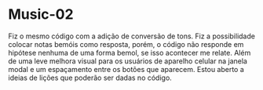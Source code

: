 # Music-02
Fiz o mesmo código com a adição de conversão de tons.
Fiz a possibilidade colocar notas bemóis como resposta, porém, o código não responde em hipótese nenhuma de uma forma bemol, se isso acontecer me relate.
Além de uma leve melhora visual para os usuários de aparelho celular na janela modal e um espaçamento entre os botões que aparecem.
Estou aberto a ideias de lições que poderão ser dadas no código.
